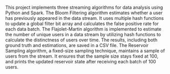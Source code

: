 This project implements three streaming algorithms for data analysis using Python and Spark. The Bloom Filtering 
algorithm estimates whether a user has previously appeared in the data stream. It uses multiple hash functions 
to update a global filter bit array and calculates the false positive rate for each data batch. The Flajolet-Martin 
algorithm is implemented to estimate the number of unique users in a data stream by utilizing hash functions to 
calculate the distinctness of users over time. The results, including both ground truth and estimations, are saved 
in a CSV file. The Reservoir Sampling algorithm, a fixed-size sampling technique, maintains a sample of users from 
the stream. It ensures that the sample size stays fixed at 100, and prints the updated reservoir state after receiving 
each batch of 100 users. 

